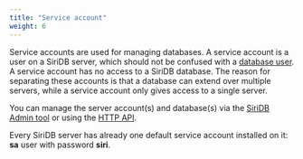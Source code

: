 ```yaml
---
title: "Service account"
weight: 6
---
```


Service accounts are used for managing databases. A service account is a user on a SiriDB server, which should not be confused with a [database user](../database_user). A service account has no access to a SiriDB database. The reason for separating these accounts is that a database can extend over multiple servers, while a service account only gives access to a single server.

You can manage the server account(s) and database(s) via the [SiriDB Admin tool](https://github.com/SiriDB/siridb-admin) or using the [HTTP API](../../connect/http_api).

Every SiriDB server has already one default service account installed on it:  **sa** user with password **siri**.
